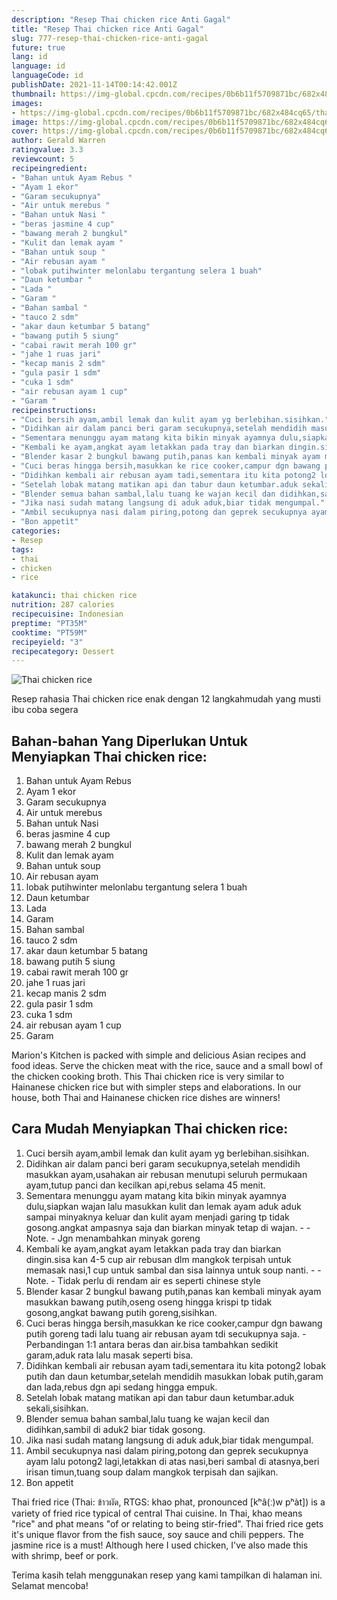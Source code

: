 ```yaml
---
description: "Resep Thai chicken rice Anti Gagal"
title: "Resep Thai chicken rice Anti Gagal"
slug: 777-resep-thai-chicken-rice-anti-gagal
future: true
lang: id
language: id
languageCode: id
publishDate: 2021-11-14T00:14:42.001Z 
thumbnail: https://img-global.cpcdn.com/recipes/0b6b11f5709871bc/682x484cq65/thai-chicken-rice-foto-resep-utama.png
images:
- https://img-global.cpcdn.com/recipes/0b6b11f5709871bc/682x484cq65/thai-chicken-rice-foto-resep-utama.png
image: https://img-global.cpcdn.com/recipes/0b6b11f5709871bc/682x484cq65/thai-chicken-rice-foto-resep-utama.png
cover: https://img-global.cpcdn.com/recipes/0b6b11f5709871bc/682x484cq65/thai-chicken-rice-foto-resep-utama.png
author: Gerald Warren
ratingvalue: 3.3
reviewcount: 5
recipeingredient:
- "Bahan untuk Ayam Rebus "
- "Ayam 1 ekor"
- "Garam secukupnya"
- "Air untuk merebus "
- "Bahan untuk Nasi "
- "beras jasmine 4 cup"
- "bawang merah 2 bungkul"
- "Kulit dan lemak ayam "
- "Bahan untuk soup "
- "Air rebusan ayam "
- "lobak putihwinter melonlabu tergantung selera 1 buah"
- "Daun ketumbar "
- "Lada "
- "Garam "
- "Bahan sambal "
- "tauco 2 sdm"
- "akar daun ketumbar 5 batang"
- "bawang putih 5 siung"
- "cabai rawit merah 100 gr"
- "jahe 1 ruas jari"
- "kecap manis 2 sdm"
- "gula pasir 1 sdm"
- "cuka 1 sdm"
- "air rebusan ayam 1 cup"
- "Garam "
recipeinstructions:
- "Cuci bersih ayam,ambil lemak dan kulit ayam yg berlebihan.sisihkan."
- "Didihkan air dalam panci beri garam secukupnya,setelah mendidih masukkan ayam,usahakan air rebusan menutupi seluruh permukaan ayam,tutup panci dan kecilkan api,rebus selama 45 menit."
- "Sementara menunggu ayam matang kita bikin minyak ayamnya dulu,siapkan wajan lalu masukkan kulit dan lemak ayam aduk aduk sampai minyaknya keluar dan kulit ayam menjadi garing tp tidak gosong.angkat ampasnya saja dan biarkan minyak tetap di wajan.  Note. Jgn menambahkan minyak goreng"
- "Kembali ke ayam,angkat ayam letakkan pada tray dan biarkan dingin.sisa kan 4-5 cup air rebusan dlm mangkok terpisah untuk memasak nasi,1 cup untuk sambal dan sisa lainnya untuk soup nanti.  Note. Tidak perlu di rendam air es seperti chinese style"
- "Blender kasar 2 bungkul bawang putih,panas kan kembali minyak ayam masukkan bawang putih,oseng oseng hingga krispi tp tidak gosong,angkat bawang putih goreng,sisihkan."
- "Cuci beras hingga bersih,masukkan ke rice cooker,campur dgn bawang putih goreng tadi lalu tuang air rebusan ayam tdi secukupnya saja. Perbandingan 1:1 antara beras dan air.bisa tambahkan sedikit garam,aduk rata lalu masak seperti bisa."
- "Didihkan kembali air rebusan ayam tadi,sementara itu kita potong2 lobak putih dan daun ketumbar,setelah mendidih masukkan lobak putih,garam dan lada,rebus dgn api sedang hingga empuk."
- "Setelah lobak matang matikan api dan tabur daun ketumbar.aduk sekali,sisihkan."
- "Blender semua bahan sambal,lalu tuang ke wajan kecil dan didihkan,sambil di aduk2 biar tidak gosong."
- "Jika nasi sudah matang langsung di aduk aduk,biar tidak mengumpal."
- "Ambil secukupnya nasi dalam piring,potong dan geprek secukupnya ayam lalu potong2 lagi,letakkan di atas nasi,beri sambal di atasnya,beri irisan timun,tuang soup dalam mangkok terpisah dan sajikan."
- "Bon appetìt"
categories:
- Resep
tags:
- thai
- chicken
- rice

katakunci: thai chicken rice 
nutrition: 287 calories
recipecuisine: Indonesian
preptime: "PT35M"
cooktime: "PT59M"
recipeyield: "3"
recipecategory: Dessert
---
```



![Thai chicken rice](https://img-global.cpcdn.com/recipes/0b6b11f5709871bc/682x484cq65/thai-chicken-rice-foto-resep-utama.png)

Resep rahasia Thai chicken rice  enak dengan 12 langkahmudah yang musti ibu coba segera

<!--inarticleads1-->

## Bahan-bahan Yang Diperlukan Untuk Menyiapkan Thai chicken rice:

1. Bahan untuk Ayam Rebus 
1. Ayam 1 ekor
1. Garam secukupnya
1. Air untuk merebus 
1. Bahan untuk Nasi 
1. beras jasmine 4 cup
1. bawang merah 2 bungkul
1. Kulit dan lemak ayam 
1. Bahan untuk soup 
1. Air rebusan ayam 
1. lobak putihwinter melonlabu tergantung selera 1 buah
1. Daun ketumbar 
1. Lada 
1. Garam 
1. Bahan sambal 
1. tauco 2 sdm
1. akar daun ketumbar 5 batang
1. bawang putih 5 siung
1. cabai rawit merah 100 gr
1. jahe 1 ruas jari
1. kecap manis 2 sdm
1. gula pasir 1 sdm
1. cuka 1 sdm
1. air rebusan ayam 1 cup
1. Garam 

Marion&#39;s Kitchen is packed with simple and delicious Asian recipes and food ideas. Serve the chicken meat with the rice, sauce and a small bowl of the chicken cooking broth. This Thai chicken rice is very similar to Hainanese chicken rice but with simpler steps and elaborations. In our house, both Thai and Hainanese chicken rice dishes are winners! 

<!--inarticleads2-->

## Cara Mudah Menyiapkan Thai chicken rice:

1. Cuci bersih ayam,ambil lemak dan kulit ayam yg berlebihan.sisihkan.
1. Didihkan air dalam panci beri garam secukupnya,setelah mendidih masukkan ayam,usahakan air rebusan menutupi seluruh permukaan ayam,tutup panci dan kecilkan api,rebus selama 45 menit.
1. Sementara menunggu ayam matang kita bikin minyak ayamnya dulu,siapkan wajan lalu masukkan kulit dan lemak ayam aduk aduk sampai minyaknya keluar dan kulit ayam menjadi garing tp tidak gosong.angkat ampasnya saja dan biarkan minyak tetap di wajan. -  - Note. - Jgn menambahkan minyak goreng
1. Kembali ke ayam,angkat ayam letakkan pada tray dan biarkan dingin.sisa kan 4-5 cup air rebusan dlm mangkok terpisah untuk memasak nasi,1 cup untuk sambal dan sisa lainnya untuk soup nanti. -  - Note. - Tidak perlu di rendam air es seperti chinese style
1. Blender kasar 2 bungkul bawang putih,panas kan kembali minyak ayam masukkan bawang putih,oseng oseng hingga krispi tp tidak gosong,angkat bawang putih goreng,sisihkan.
1. Cuci beras hingga bersih,masukkan ke rice cooker,campur dgn bawang putih goreng tadi lalu tuang air rebusan ayam tdi secukupnya saja. - Perbandingan 1:1 antara beras dan air.bisa tambahkan sedikit garam,aduk rata lalu masak seperti bisa.
1. Didihkan kembali air rebusan ayam tadi,sementara itu kita potong2 lobak putih dan daun ketumbar,setelah mendidih masukkan lobak putih,garam dan lada,rebus dgn api sedang hingga empuk.
1. Setelah lobak matang matikan api dan tabur daun ketumbar.aduk sekali,sisihkan.
1. Blender semua bahan sambal,lalu tuang ke wajan kecil dan didihkan,sambil di aduk2 biar tidak gosong.
1. Jika nasi sudah matang langsung di aduk aduk,biar tidak mengumpal.
1. Ambil secukupnya nasi dalam piring,potong dan geprek secukupnya ayam lalu potong2 lagi,letakkan di atas nasi,beri sambal di atasnya,beri irisan timun,tuang soup dalam mangkok terpisah dan sajikan.
1. Bon appetìt


Thai fried rice (Thai: ข้าวผัด, RTGS: khao phat, pronounced [kʰâ(ː)w pʰàt]) is a variety of fried rice typical of central Thai cuisine. In Thai, khao means &#34;rice&#34; and phat means &#34;of or relating to being stir-fried&#34;. Thai fried rice gets it&#39;s unique flavor from the fish sauce, soy sauce and chili peppers. The jasmine rice is a must! Although here I used chicken, I&#39;ve also made this with shrimp, beef or pork. 

Terima kasih telah menggunakan resep yang kami tampilkan di halaman ini. Selamat mencoba!

